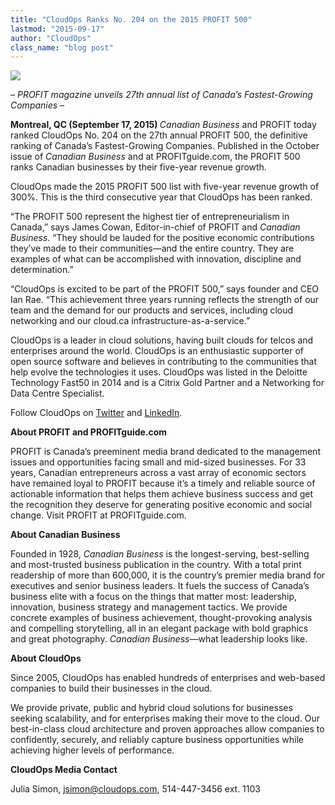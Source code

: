 ```yaml
---
title: "CloudOps Ranks No. 204 on the 2015 PROFIT 500"
lastmod: "2015-09-17"
author: "CloudOps"
class_name: "blog post"
---
```


<img src="/images/blog/post/P500-Logo-2015-ADS-Blue.jpg" class="main-blog-image">

<p><i><span style="font-weight: 400;">– PROFIT magazine unveils 27</span></i><i><span style="font-weight: 400;">th</span></i><i><span style="font-weight: 400;"> annual list of Canada’s Fastest-Growing Companies –</span></i></p>

<p><b>Montreal, QC (September 17, 2015) </b><i><span style="font-weight: 400;">Canadian Business</span></i><span style="font-weight: 400;"> and PROFIT today ranked CloudOps No. 204 on the 27</span><span style="font-weight: 400;">th</span><span style="font-weight: 400;"> annual PROFIT 500, the definitive ranking of Canada’s Fastest-Growing Companies. Published in the October issue of </span><i><span style="font-weight: 400;">Canadian Business</span></i><span style="font-weight: 400;"> and at PROFITguide.com, the PROFIT 500 ranks Canadian businesses by their five-year revenue growth. </span></p>

<p><span style="font-weight: 400;">CloudOps made the 2015 PROFIT 500 list with five-year revenue growth of 300%. This is the third consecutive year that CloudOps has been ranked.</span></p>

<p><span style="font-weight: 400;">“The PROFIT 500 represent the highest tier of entrepreneurialism in Canada,” says James Cowan, Editor-in-chief of PROFIT and </span><i><span style="font-weight: 400;">Canadian Business</span></i><span style="font-weight: 400;">. “They should be lauded for the positive economic contributions they’ve made to their communities—and the entire country. They are examples of what can be accomplished with innovation, discipline and determination.”</span></p>

<p><span style="font-weight: 400;">“CloudOps is excited to be part of the PROFIT 500,” says founder and CEO Ian Rae. “This achievement three years running reflects the strength of our team and the demand for our products and services, including cloud networking and our cloud.ca infrastructure-as-a-service.”</span></p>

<p><span style="font-weight: 400;">CloudOps is a leader in cloud solutions, having built clouds for telcos and enterprises around the world. CloudOps is an enthusiastic supporter of open source software and believes in contributing to the communities that help evolve the technologies it uses. CloudOps was listed in the Deloitte Technology Fast50 in 2014 and is a Citrix Gold Partner and a Networking for Data Centre Specialist.</span></p>

<p><span style="font-weight: 400;">Follow CloudOps on </span><a href="https://twitter.com/CloudOps_" target="_blank"><span style="font-weight: 400;">Twitter</span></a><span style="font-weight: 400;"> and </span><a href="https://www.linkedin.com/company/cloudops" target="_blank"><span style="font-weight: 400;">LinkedIn</span></a><span style="font-weight: 400;">.</span></p>

<p><b>About PROFIT and PROFITguide.com</b></p>

<p><span style="font-weight: 400;">PROFIT is Canada’s preeminent media brand dedicated to the management issues and opportunities facing small and mid-sized businesses. For 33 years, Canadian entrepreneurs across a vast array of economic sectors have remained loyal to PROFIT because it’s a timely and reliable source of actionable information that helps them achieve business success and get the recognition they deserve for generating positive economic and social change. Visit PROFIT at PROFITguide.com.</span></p>

<p><b>About Canadian Business</b></p>

<p><span style="font-weight: 400;">Founded in 1928, </span><i><span style="font-weight: 400;">Canadian Business</span></i><span style="font-weight: 400;"> is the longest-serving, best-selling and most-trusted business publication in the country</span><i><span style="font-weight: 400;">. </span></i><span style="font-weight: 400;">With a total print readership of more than 600,000, it is the country’s premier media brand for executives and senior business leaders. It fuels the success of Canada’s business elite with a focus on the things that matter most: leadership, innovation, business strategy and management tactics. We provide concrete examples of business achievement, thought-provoking analysis and compelling storytelling, all in an elegant package with bold graphics and great photography. </span><i><span style="font-weight: 400;">Canadian Business—</span></i><span style="font-weight: 400;">what leadership looks like. </span></p>

<p><b>About CloudOps</b></p>

<p><span style="font-weight: 400;">Since 2005, CloudOps has enabled hundreds of enterprises and web-based companies to build their businesses in the cloud.</span></p>

<p><span style="font-weight: 400;">We provide private, public and hybrid cloud solutions for businesses seeking scalability, and for enterprises making their move to the cloud. Our best-in-class cloud architecture and proven approaches allow companies to confidently, securely, and reliably capture business opportunities while achieving higher levels of performance.</span></p>

<p><b>CloudOps Media Contact</b></p>

<p><span style="font-weight: 400;">Julia Simon, </span><a href="mailto:jsimon@cloudops.com"><span style="font-weight: 400;">jsimon@cloudops.com</span></a><span style="font-weight: 400;">, 514-447-3456 ext. 1103</span></p>